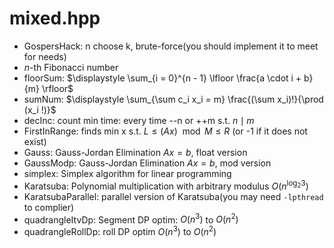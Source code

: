 <head>
	<script type="text/x-mathjax-config">
		MathJax.Hub.Config({
		  tex2jax: {
			skipTags: ['script', 'noscript', 'style', 'textarea', 'pre'],
			inlineMath: [['$','$']],
			processEscapes: true
		  }
		});
	</script>
	<script type="text/javascript" async
	  src="https://cdnjs.cloudflare.com/ajax/libs/mathjax/2.7.7/latest.js?config=TeX-MML-AM_CHTML">
	</script>
</head>

# mixed.hpp

- GospersHack: n choose k, brute-force(you should implement it to meet for needs)
- $n$-th Fibonacci number
- floorSum: $\displaystyle \sum_{i = 0}^{n - 1} \lfloor \frac{a \cdot i + b}{m} \rfloor$
- sumNum: $\displaystyle \sum_{\sum c_i x_i = m} \frac{(\sum x_i)!}{\prod (x_i !)}$
- decInc: count min time: every time --n or ++m s.t. $n \mid m$
- FirstInRange: finds min x s.t. $L \leq (A x) \mod M \leq R$ (or -1 if it does not exist)
- Gauss: Gauss-Jordan Elimination $Ax = b$, float version
- GaussModp: Gauss-Jordan Elimination $Ax = b$, mod version
- simplex: Simplex algorithm for linear programming
- Karatsuba: Polynomial multiplication with arbitrary modulus $O(n^{\log_2 3})$ 
- KaratsubaParallel: parallel version of Karatsuba(you may need `-lpthread` to complier)
- quadrangleItvDp: Segment DP optim: $O(n^3)$ to $O(n^2)$
- quadrangleRollDp: roll DP optim $O(n^3)$ to $O(n^2)$
